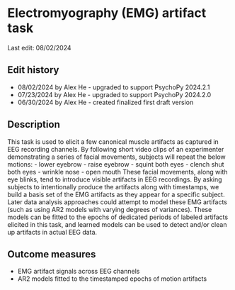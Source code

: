 # Electromyography (EMG) artifact task
Last edit: 08/02/2024

## Edit history
- 08/02/2024 by Alex He - upgraded to support PsychoPy 2024.2.1
- 07/23/2024 by Alex He - upgraded to support PsychoPy 2024.2.0
- 06/30/2024 by Alex He - created finalized first draft version

## Description
This task is used to elicit a few canonical muscle artifacts as captured in EEG recording channels. By following short video clips of an experimenter demonstrating a series of facial movements, subjects will repeat the below motions:
    - lower eyebrow
    - raise eyebrow
    - squint both eyes
    - clench shut both eyes
    - wrinkle nose
    - open mouth
These facial movements, along with eye blinks, tend to introduce visible artifacts in EEG recordings. By asking subjects to intentionally produce the artifacts along with timestamps, we build a basis set of the EMG artifacts as they appear for a specific subject. Later data analysis approaches could attempt to model these EMG artifacts (such as using AR2 models with varying degrees of variances). These models can be fitted to the epochs of dedicated periods of labeled artifacts elicited in this task, and learned models can be used to detect and/or clean up artifacts in actual EEG data.

## Outcome measures
- EMG artifact signals across EEG channels
- AR2 models fitted to the timestamped epochs of motion artifacts
